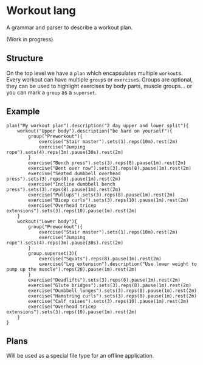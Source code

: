 # Workout lang

A grammar and parser to describe a workout plan.

(Work in progress)

## Structure

On the top level we have a `plan` which encapsulates multiple `workout`s. Every workout can have multiple `group`s or `exercise`s. Groups are optional, they can be used to highlight exercises by body parts, muscle groups... or you can mark a `group` as a `superset`. 

## Example

```workoutlang
plan("My workout plan").description("2 day upper and lower split"){
    workout("Upper body").description("be hard on yourself"){
        group("Preworkout"){
            exercise("Stair master").sets(1).reps(10m).rest(2m)
            exercise("Jumping rope").sets(4).reps(3m).pause(30s).rest(2m)
        }
        exercise("Bench press").sets(3).reps(8).pause(1m).rest(2m)
        exercise("Bent over row").sets(3).reps(8).pause(1m).rest(2m)
        exercise("Seated dumbbell overhead press").sets(3).reps(8).pause(1m).rest(2m)
        exercise("Incline dumbbell bench press").sets(3).reps(8).pause(1m).rest(2m)
        exercise("Pullups").sets(3).reps(8).pause(1m).rest(2m)
        exercise("Bicep curls").sets(3).reps(10).pause(1m).rest(2m)
        exercise("Overhead tricep extensions").sets(3).reps(10).pause(1m).rest(2m)
    }
    workout("Lower body"){
        group("Preworkout"){
            exercise("Stair master").sets(1).reps(10m).rest(2m)
            exercise("Jumping rope").sets(4).reps(3m).pause(30s).rest(2m)
        }
        group.superset(3){
            exercise("Squats").reps(8).pause(1m).rest(2m)
            exercise("Leg extension").description("Use lower weight to pump up the muscle").reps(20).pause(1m).rest(2m)
        }
        exercise("Deadlifts").sets(3).reps(8).pause(1m).rest(2m)
        exercise("Glute bridges").sets(3).reps(8).pause(1m).rest(2m)
        exercise("Dumbbell lunges").sets(3).reps(8).pause(1m).rest(2m)
        exercise("Hamstring curls").sets(3).reps(8).pause(1m).rest(2m)
        exercise("Calf raises").sets(3).reps(10).pause(1m).rest(2m)
        exercise("Overhead tricep extensions").sets(3).reps(10).pause(1m).rest(2m)
    }
}
```

## Plans

Will be used as a special file type for an offline application.